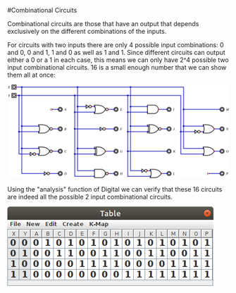 #Combinational Circuits

Combinational circuits are those that have an output that depends exclusively on the different combinations of the inputs.

For circuits with two inputs there are only 4 possible input combinations: 0 and 0, 0 and 1, 1 and 0 as well as 1 and 1. Since different circuits can output either a 0 or a 1 in each case, this means we can only have 2^4 possible two input combinational circuits. 16 is a small enough number that we can show them all at once:

![all 2 input logic gates](twoinput.svg)

Using the "analysis" function of Digital we can verify that these 16 circuits are indeed all the possible 2 input combinational circuits.

![truth table for 2 input logic gates](twoinputtable.png)